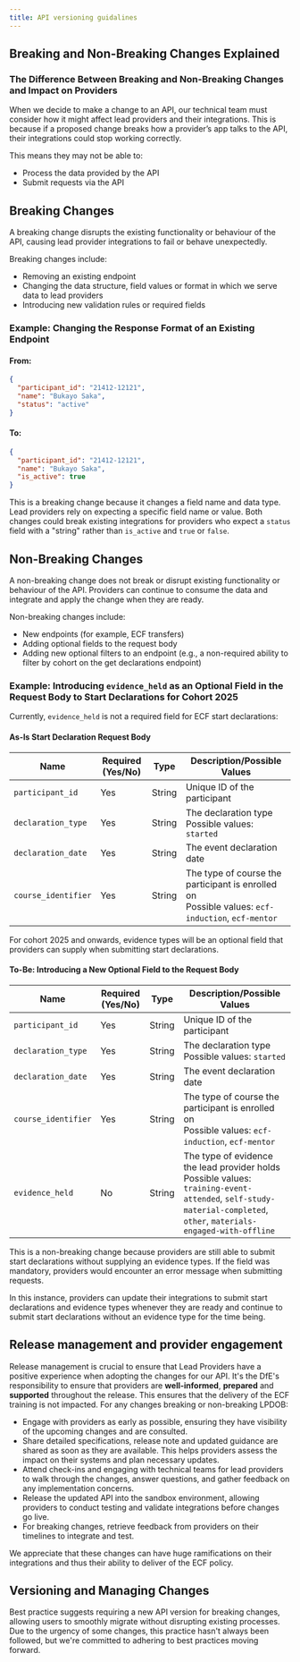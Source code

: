 ```yaml
---
title: API versioning guidalines
---
```


## Breaking and Non-Breaking Changes Explained

### The Difference Between Breaking and Non-Breaking Changes and Impact on Providers

When we decide to make a change to an API, our technical team must consider how it might affect lead providers and their integrations. This is because if a proposed change breaks how a provider’s app talks to the API, their integrations could stop working correctly.

This means they may not be able to:

- Process the data provided by the API
- Submit requests via the API

## Breaking Changes

A breaking change disrupts the existing functionality or behaviour of the API, causing lead provider integrations to fail or behave unexpectedly.

Breaking changes include:

- Removing an existing endpoint
- Changing the data structure, field values or format in which we serve data to lead providers
- Introducing new validation rules or required fields

### Example: Changing the Response Format of an Existing Endpoint

#### From:

```json
{
  "participant_id": "21412-12121",
  "name": "Bukayo Saka",
  "status": "active"
}
```

#### To:

```json
{
  "participant_id": "21412-12121",
  "name": "Bukayo Saka",
  "is_active": true
}
```

This is a breaking change because it changes a field name and data type. Lead providers rely on expecting a specific field name or value. Both changes could break existing integrations for providers who expect a `status` field with a "string" rather than `is_active` and `true` or `false`.

## Non-Breaking Changes

A non-breaking change does not break or disrupt existing functionality or behaviour of the API. Providers can continue to consume the data and integrate and apply the change when they are ready.

Non-breaking changes include:

- New endpoints (for example, ECF transfers)
- Adding optional fields to the request body
- Adding new optional filters to an endpoint (e.g., a non-required ability to filter by cohort on the get declarations endpoint)

### Example: Introducing `evidence_held` as an Optional Field in the Request Body to Start Declarations for Cohort 2025

Currently, `evidence_held` is not a required field for ECF start declarations:

#### As-Is Start Declaration Request Body

| Name              | Required (Yes/No) | Type   | Description/Possible Values |
|------------------|----------------|--------|-----------------------------|
| `participant_id` | Yes            | String | Unique ID of the participant |
| `declaration_type` | Yes            | String | The declaration type <br> Possible values: `started` |
| `declaration_date` | Yes            | String | The event declaration date |
| `course_identifier` | Yes            | String | The type of course the participant is enrolled on <br> Possible values: `ecf-induction`, `ecf-mentor` |

For cohort 2025 and onwards, evidence types will be an optional field that providers can supply when submitting start declarations.

#### To-Be: Introducing a New Optional Field to the Request Body

| Name              | Required (Yes/No) | Type   | Description/Possible Values |
|------------------|----------------|--------|-----------------------------|
| `participant_id` | Yes            | String | Unique ID of the participant |
| `declaration_type` | Yes            | String | The declaration type <br> Possible values: `started` |
| `declaration_date` | Yes            | String | The event declaration date |
| `course_identifier` | Yes            | String | The type of course the participant is enrolled on <br> Possible values: `ecf-induction`, `ecf-mentor` |
| `evidence_held`  | No             | String | The type of evidence the lead provider holds <br> Possible values: `training-event-attended`, `self-study-material-completed`, `other`, `materials-engaged-with-offline` |

This is a non-breaking change because providers are still able to submit start declarations without supplying an evidence types. If the field was mandatory, providers would encounter an error message when submitting requests.

In this instance, providers can update their integrations to submit start declarations and evidence types whenever they are ready and continue to submit start declarations without an evidence type for the time being.

## Release management and provider engagement

Release management is crucial to ensure that Lead Providers have a positive experience when adopting the changes for our API. It's the DfE's responsibility to ensure that providers are **well-informed**, **prepared** and **supported** throughout the release. This ensures that the delivery of the ECF training is not impacted. For any changes breaking or non-breaking LPDOB:

- Engage with providers as early as possible, ensuring they have visibility of the upcoming changes and are consulted.
- Share detailed specifications, release note and updated guidance are shared as soon as they are available. This helps providers assess the impact on their systems and plan necessary updates.
- Attend check-ins and engaging with technical teams for lead providers to walk through the changes, answer questions, and gather feedback on any implementation concerns.
- Release the updated API into the sandbox environment, allowing providers to conduct testing and validate integrations before changes go live.
- For breaking changes, retrieve feedback from providers on their timelines to integrate and test.

We appreciate that these changes can have huge ramifications on their integrations and thus their ability to deliver of the ECF policy.

## Versioning and Managing Changes

Best practice suggests requiring a new API version for breaking changes, allowing users to smoothly migrate without disrupting existing processes.
Due to the urgency of some changes, this practice hasn't always been followed, but we're committed to adhering to best practices moving forward.
